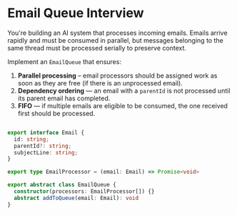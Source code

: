 # Email Queue Interview

You're building an AI system that processes incoming emails. Emails arrive rapidly and must be consumed in parallel, but messages belonging to the same thread must be processed serially to preserve context.

Implement an `EmailQueue` that ensures:

1. **Parallel processing** – email processors should be assigned work as soon as they are free (if there is an unprocessed email).
2. **Dependency ordering** — an email with a `parentId` is not processed until its parent email has completed.
3.  **FIFO** — if multiple emails are eligible to be consumed, the one received first should be processed.



```ts

export interface Email {
  id: string;
  parentId?: string;
  subjectLine: string;
}

export type EmailProcessor = (email: Email) => Promise<void>

export abstract class EmailQueue {
  constructor(processors: EmailProcessor[]) {}
  abstract addToQueue(email: Email): void
}

```
